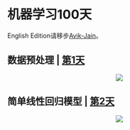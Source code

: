 # 机器学习100天

English Edition请移步[Avik-Jain](https://github.com/Avik-Jain/100-Days-Of-ML-Code)。

## 数据预处理 | [第1天](https://github.com/MachineLearning100/100-Days-Of-ML-Code/blob/master/Code/Day%201_Data%20Preprocessing.md)

<p align="center">
  <img src="https://github.com/MachineLearning100/100-Days-Of-ML-Code/blob/master/Info-graphs/Day%201.jpg">
</p>

## 简单线性回归模型 | [第2天](https://github.com/MachineLearning100/100-Days-Of-ML-Code/blob/master/Code/Day2_Simple_Linear_Regression.md)

<p align="center">
  <img src="https://github.com/wengJJ/100-Days-Of-ML-Code/blob/master/Info-graphs/Day%202.jpg">
</p>

